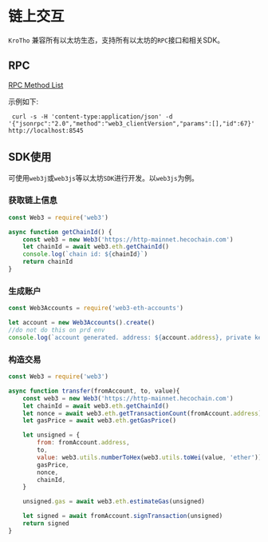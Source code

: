 # 链上交互
`KroTho` 兼容所有以太坊生态，支持所有以太坊的`RPC`接口和相关SDK。

## RPC
[RPC Method List](https://eth.wiki/json-rpc/api)

示例如下:
```
 curl -s -H 'content-type:application/json' -d '{"jsonrpc":"2.0","method":"web3_clientVersion","params":[],"id":67}' http://localhost:8545
```

## SDK使用
可使用`web3j`或`web3js`等以太坊`SDK`进行开发。以`web3js`为例。

### 获取链上信息
```JavaScript
const Web3 = require('web3')

async function getChainId() {
    const web3 = new Web3('https://http-mainnet.hecochain.com')
    let chainId = await web3.eth.getChainId()
    console.log(`chain id: ${chainId}`)
    return chainId
}
```

### 生成账户
```JavaScript
const Web3Accounts = require('web3-eth-accounts')

let account = new Web3Accounts().create()
//do not do this on prd env
console.log(`account generated. address: ${account.address}, private key: ${account.privateKey}`)
```

### 构造交易
```JavaScript
const Web3 = require('web3')

async function transfer(fromAccount, to, value){
    const web3 = new Web3('https://http-mainnet.hecochain.com')
    let chainId = await web3.eth.getChainId()
    let nonce = await web3.eth.getTransactionCount(fromAccount.address)
    let gasPrice = await web3.eth.getGasPrice()

    let unsigned = {
        from: fromAccount.address,
        to,
        value: web3.utils.numberToHex(web3.utils.toWei(value, 'ether')),
        gasPrice,
        nonce,
        chainId,
    }

    unsigned.gas = await web3.eth.estimateGas(unsigned)

    let signed = await fromAccount.signTransaction(unsigned)
    return signed
}
```